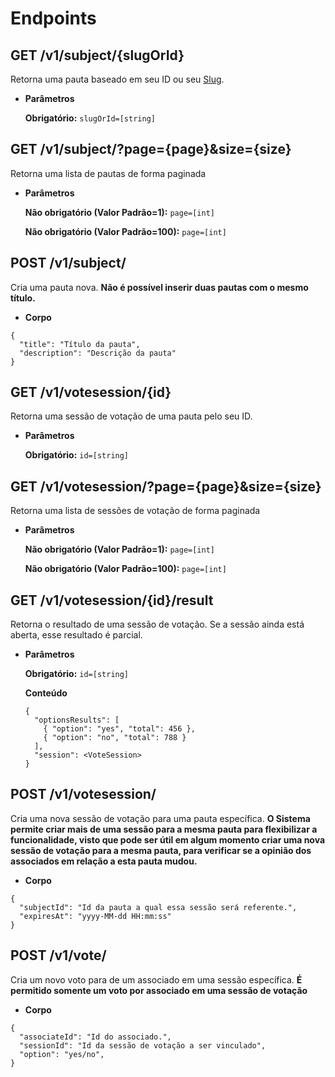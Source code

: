 # Endpoints

**GET /v1/subject/{slugOrId}**
----
  Retorna uma pauta baseado em seu ID ou seu [Slug](https://pt.wikipedia.org/wiki/Slug_(programa%C3%A7%C3%A3o)).

*  **Parâmetros**

   **Obrigatório:** `slugOrId=[string]`


**GET /v1/subject/?page={page}&size={size}**
----
  Retorna uma lista de pautas de forma paginada

*  **Parâmetros**

   **Não obrigatório (Valor Padrão=1):** `page=[int]`

   **Não obrigatório (Valor Padrão=100):** `page=[int]`


**POST /v1/subject/**
----
  Cria uma pauta nova.
  **Não é possível inserir duas pautas com o mesmo título.**

*  **Corpo**

  ```
  {
  	"title": "Título da pauta",
  	"description": "Descrição da pauta"
  }
  ```


**GET /v1/votesession/{id}**
----
  Retorna uma sessão de votação de uma pauta pelo seu ID.

*  **Parâmetros**

   **Obrigatório:** `id=[string]`


**GET /v1/votesession/?page={page}&size={size}**
----
  Retorna uma lista de sessões de votação de forma paginada

*  **Parâmetros**

   **Não obrigatório (Valor Padrão=1):** `page=[int]`

   **Não obrigatório (Valor Padrão=100):** `page=[int]`


**GET /v1/votesession/{id}/result**
----
  Retorna o resultado de uma sessão de votação.
  Se a sessão ainda está aberta, esse resultado é parcial.

*  **Parâmetros**

   **Obrigatório:** `id=[string]`

   **Conteúdo**

   ```
   {
     "optionsResults": [
       { "option": "yes", "total": 456 },
       { "option": "no", "total": 788 }
     ],
     "session": <VoteSession>
   }
   ```

**POST /v1/votesession/**
----
  Cria uma nova sessão de votação para uma pauta específica.
  **O Sistema permite criar mais de uma sessão para a mesma pauta para flexibilizar a funcionalidade,
  visto que pode ser útil em algum momento criar uma nova sessão de votação para a mesma pauta,
  para verificar se a opinião dos associados em relação a esta pauta mudou.**

*  **Corpo**

  ```
  {
  	"subjectId": "Id da pauta a qual essa sessão será referente.",
  	"expiresAt": "yyyy-MM-dd HH:mm:ss"
  }
  ```


**POST /v1/vote/**
----
  Cria um novo voto para de um associado em uma sessão específica.
  **É permitido somente um voto por associado em uma sessão de votação**

*  **Corpo**

  ```
  {
  	"associateId": "Id do associado.",
  	"sessionId": "Id da sessão de votação a ser vinculado",
  	"option": "yes/no",
  }
  ```

